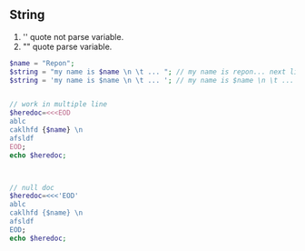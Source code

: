 
## String

1. '' quote not parse variable.
3. "" quote parse variable.


```php
$name = "Repon";
$string = "my name is $name \n \t ... "; // my name is repon... next line tab
$string = 'my name is $name \n \t ... '; // my name is $name \n \t ...


// work in multiple line
$heredoc=<<<EOD
ablc
caklhfd {$name} \n
afsldf 
EOD;
echo $heredoc;



// null doc
$heredoc=<<<'EOD'
ablc
caklhfd {$name} \n
afsldf 
EOD;
echo $heredoc;
```